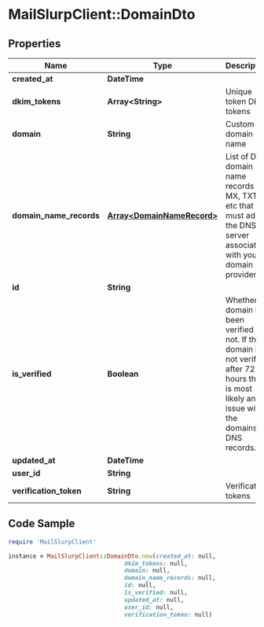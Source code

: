 # MailSlurpClient::DomainDto

## Properties

Name | Type | Description | Notes
------------ | ------------- | ------------- | -------------
**created_at** | **DateTime** |  | 
**dkim_tokens** | **Array&lt;String&gt;** | Unique token DKIM tokens | [optional] 
**domain** | **String** | Custom domain name | [optional] 
**domain_name_records** | [**Array&lt;DomainNameRecord&gt;**](DomainNameRecord.md) | List of DNS domain name records (C, MX, TXT) etc that you must add to the DNS server associated with your domain provider. | [optional] 
**id** | **String** |  | 
**is_verified** | **Boolean** | Whether domain has been verified or not. If the domain is not verified after 72 hours there is most likely an issue with the domains DNS records. | [optional] 
**updated_at** | **DateTime** |  | 
**user_id** | **String** |  | 
**verification_token** | **String** | Verification tokens | [optional] 

## Code Sample

```ruby
require 'MailSlurpClient'

instance = MailSlurpClient::DomainDto.new(created_at: null,
                                 dkim_tokens: null,
                                 domain: null,
                                 domain_name_records: null,
                                 id: null,
                                 is_verified: null,
                                 updated_at: null,
                                 user_id: null,
                                 verification_token: null)
```


